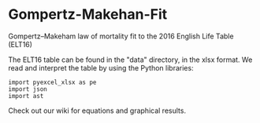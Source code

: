 # Gompertz-Makehan-Fit

Gompertz–Makeham law of mortality fit to the 2016 English Life Table (ELT16)

The ELT16 table can be found in the "data" directory, in the xlsx format. We read and interpret the table by using the Python libraries:

    import pyexcel_xlsx as pe
    import json
    import ast

Check out our wiki for equations and graphical results.
